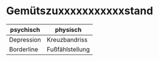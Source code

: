 # Gemütszuxxxxxxxxxxxstand
| psychisch | physisch | 
| ---------- | ------------ |
| Depression | Kreuzbandriss |
| Borderline | Fußfählstellung |
